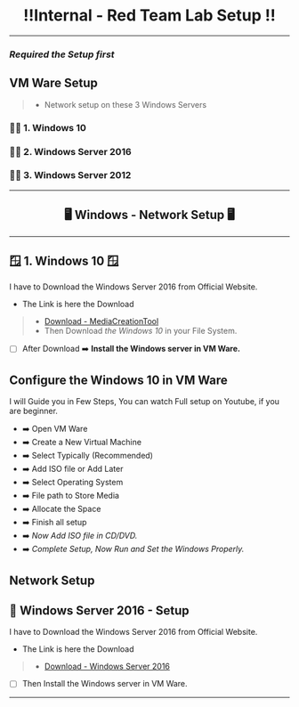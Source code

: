 <h1 align="center">‼️Internal - Red Team Lab Setup ‼️</h1>

---
### *Required the Setup first*
## VM Ware Setup
> - Network setup on these 3 Windows Servers

### 👨‍💻 1. Windows 10
### 👨‍💻 2. Windows Server 2016
### 👨‍💻 3. Windows Server 2012

---
<h2 align="center"> 🖥️ Windows - Network Setup 🖥️</h2>

---
## 🪟 1. Windows 10 🪟
I have to Download the Windows Server 2016 from Official Website.

- The Link is here the Download
> - [ Download - MediaCreationTool ](https://www.microsoft.com/en-us/evalcenter/download-windows-server-2016)
> - Then Download *the Windows 10* in your File System.
- [ ] After Download ➡️ **Install the Windows server in VM Ware.**

## Configure the Windows 10 in VM Ware
I will Guide you in Few Steps, You can watch Full setup on Youtube, if you are beginner.

- ➡️ Open VM Ware
- ➡️ Create a New Virtual Machine
- ➡️ Select Typically (Recommended)
- ➡️ Add ISO file or Add Later
- ➡️ Select Operating System
- ➡️ File path to Store Media
- ➡️ Allocate the Space
- ➡️ Finish all setup
- ➡️ *Now Add ISO file in CD/DVD.*
- ➡️ *Complete Setup, Now Run and Set the Windows Properly.*

## Network Setup 


## 🚀 Windows Server 2016 - Setup
I have to Download the Windows Server 2016 from Official Website.

- The Link is here the Download
> - [ Download - Windows Server 2016 ](https://www.microsoft.com/en-us/evalcenter/download-windows-server-2016)

- [ ] Then Install the Windows server in VM Ware.

---


